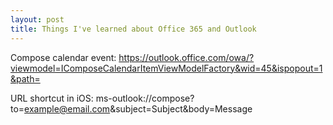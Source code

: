 ```yaml
---
layout: post
title: Things I've learned about Office 365 and Outlook
---
```




Compose calendar event:
https://outlook.office.com/owa/?viewmodel=IComposeCalendarItemViewModelFactory&wid=45&ispopout=1&path=


URL shortcut in iOS:
ms-outlook://compose?to=example@email.com&subject=Subject&body=Message

